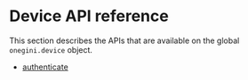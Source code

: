 # Device API reference

This section describes the APIs that are available on the global `onegini.device` object.

  * [authenticate](authenticate.md)
